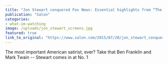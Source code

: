 ```yaml
---
title: "Jon Stewart conquered Fox News: Essential highlights from “The Daily Show’s” 16-years of truth-telling"
publication: "Salon"
categories: 
- what-im-watching
image: /uploads/jon_stewart_screens.jpg
featured: true
link_to_original: "https://www.salon.com/2015/07/20/jon_stewart_conquered_fox_news_essential_highlights_from_the_daily_shows_16_years_of_truth_telling/"
---
```

The most important American satirist, ever? Take that Ben Franklin and Mark Twain -- Stewart comes in at No. 1